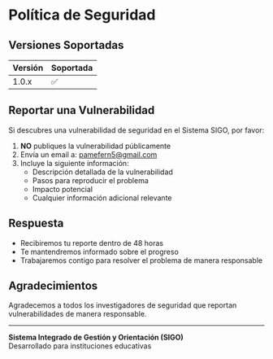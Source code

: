 # Política de Seguridad

## Versiones Soportadas

| Versión | Soportada          |
| ------- | ------------------ |
| 1.0.x   | :white_check_mark: |

## Reportar una Vulnerabilidad

Si descubres una vulnerabilidad de seguridad en el Sistema SIGO, por favor:

1. **NO** publiques la vulnerabilidad públicamente
2. Envía un email a: pamefern5@gmail.com
3. Incluye la siguiente información:
   - Descripción detallada de la vulnerabilidad
   - Pasos para reproducir el problema
   - Impacto potencial
   - Cualquier información adicional relevante

## Respuesta

- Recibiremos tu reporte dentro de 48 horas
- Te mantendremos informado sobre el progreso
- Trabajaremos contigo para resolver el problema de manera responsable

## Agradecimientos

Agradecemos a todos los investigadores de seguridad que reportan vulnerabilidades de manera responsable.

---

**Sistema Integrado de Gestión y Orientación (SIGO)**  
Desarrollado para instituciones educativas

